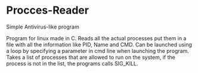 # Procces-Reader
Simple Antivirus-like program

Program for linux made in C. Reads all the actual processes put them in a file with all the information like PID, Name and CMD. Can be launched using a loop by specifying a parameter in cmd line when launching the program. Takes a list of processes that are allowed to run on the system, if the process is not in the list, the programs calls SIG_KILL.
